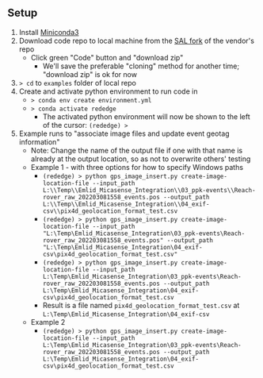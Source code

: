 Setup
-----
1. Install [Miniconda3](https://docs.conda.io/en/latest/miniconda.html)
2. Download code repo to local machine from the [SAL fork](https://github.com/terencebarrett/rededge-api/tree/gh-pages) of the vendor's repo
   - Click green "Code" button and "download zip"
     - We'll save the preferable "cloning" method for another time; "download zip" is ok for now
3. `> cd` to `examples` folder of local repo
4. Create and activate python environment to run code in
   - `> conda env create environment.yml`
   - `> conda activate rededge`
     - The activated python environment will now be shown to the left of the cursor: `(rededge) >`
5. Example runs to "associate image files and update event geotag information"
   - Note: Change the name of the output file if one with that name is already at the output location, so as not to overwrite others' testing
   - Example 1 - with three options for how to specify Windows paths
     - `(rededge) > python gps_image_insert.py create-image-location-file --input_path L:\\Temp\\Emlid_Micasense_Integration\\03_ppk-events\\Reach-rover_raw_202203081558_events.pos --output_path L:\\Temp\\Emlid_Micasense_Integration\\04_exif-csv\\pix4d_geolocation_format_test.csv`
     - `(rededge) > python gps_image_insert.py create-image-location-file --input_path "L:\Temp\Emlid_Micasense_Integration\03_ppk-events\Reach-rover_raw_202203081558_events.pos" --output_path "L:\Temp\Emlid_Micasense_Integration\04_exif-csv\pix4d_geolocation_format_test.csv"`
     - `(rededge) > python gps_image_insert.py create-image-location-file --input_path L:\Temp\Emlid_Micasense_Integration\03_ppk-events\Reach-rover_raw_202203081558_events.pos --output_path L:\Temp\Emlid_Micasense_Integration\04_exif-csv\pix4d_geolocation_format_test.csv`
     - Result is a file named `pix4d_geolocation_format_test.csv` at `L:\Temp\Emlid_Micasense_Integration\04_exif-csv`
   - Example 2
     - `(rededge) > python gps_image_insert.py create-image-location-file --input_path L:\Temp\Emlid_Micasense_Integration\03_ppk-events\Reach-rover_raw_202203081558_events.pos --output_path L:\Temp\Emlid_Micasense_Integration\04_exif-csv\pix4d_geolocation_format_test.csv`
